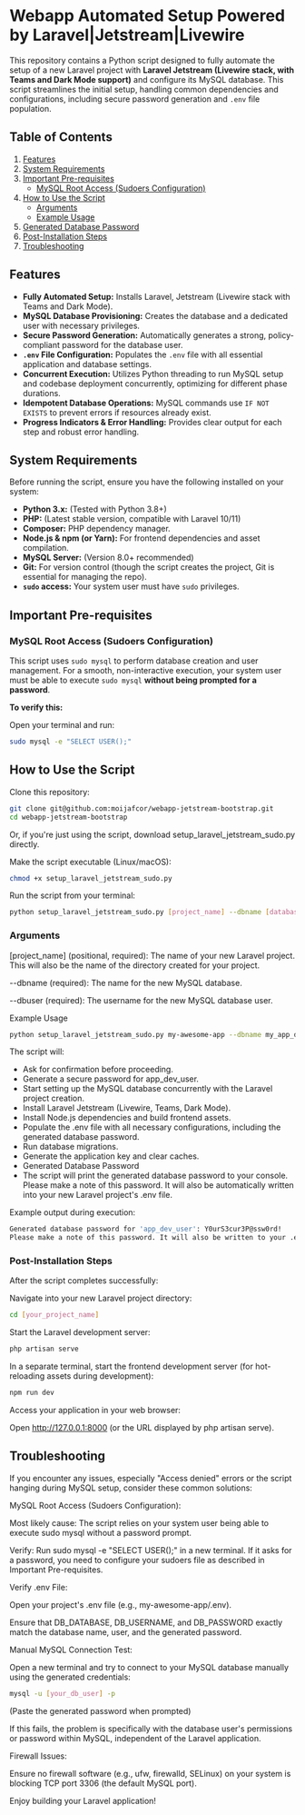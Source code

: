 # Webapp Automated Setup Powered by Laravel|Jetstream|Livewire 

This repository contains a Python script designed to fully automate the setup of a new Laravel project with **Laravel Jetstream (Livewire stack, with Teams and Dark Mode support)** and configure its MySQL database. This script streamlines the initial setup, handling common dependencies and configurations, including secure password generation and `.env` file population.

## Table of Contents

1.  [Features](#features)
2.  [System Requirements](#system-requirements)
3.  [Important Pre-requisites](#important-pre-requisites)
    * [MySQL Root Access (Sudoers Configuration)](#mysql-root-access-sudoers-configuration)
4.  [How to Use the Script](#how-to-use-the-script)
    * [Arguments](#arguments)
    * [Example Usage](#example-usage)
5.  [Generated Database Password](#generated-database-password)
6.  [Post-Installation Steps](#post-installation-steps)
7.  [Troubleshooting](#troubleshooting)

## Features

* **Fully Automated Setup:** Installs Laravel, Jetstream (Livewire stack with Teams and Dark Mode).
* **MySQL Database Provisioning:** Creates the database and a dedicated user with necessary privileges.
* **Secure Password Generation:** Automatically generates a strong, policy-compliant password for the database user.
* **`.env` File Configuration:** Populates the `.env` file with all essential application and database settings.
* **Concurrent Execution:** Utilizes Python threading to run MySQL setup and codebase deployment concurrently, optimizing for different phase durations.
* **Idempotent Database Operations:** MySQL commands use `IF NOT EXISTS` to prevent errors if resources already exist.
* **Progress Indicators & Error Handling:** Provides clear output for each step and robust error handling.

## System Requirements

Before running the script, ensure you have the following installed on your system:

* **Python 3.x:** (Tested with Python 3.8+)
* **PHP:** (Latest stable version, compatible with Laravel 10/11)
* **Composer:** PHP dependency manager.
* **Node.js & npm (or Yarn):** For frontend dependencies and asset compilation.
* **MySQL Server:** (Version 8.0+ recommended)
* **Git:** For version control (though the script creates the project, Git is essential for managing the repo).
* **`sudo` access:** Your system user must have `sudo` privileges.

## Important Pre-requisites

### MySQL Root Access (Sudoers Configuration)

This script uses `sudo mysql` to perform database creation and user management. For a smooth, non-interactive execution, your system user must be able to execute `sudo mysql` **without being prompted for a password**.

**To verify this:**

Open your terminal and run:

```bash
sudo mysql -e "SELECT USER();"
```

## How to Use the Script

Clone this repository:

```bash
git clone git@github.com:moijafcor/webapp-jetstream-bootstrap.git
cd webapp-jetstream-bootstrap
```

Or, if you're just using the script, download setup_laravel_jetstream_sudo.py directly.

Make the script executable (Linux/macOS):

```bash
chmod +x setup_laravel_jetstream_sudo.py
```

Run the script from your terminal:

```bash
python setup_laravel_jetstream_sudo.py [project_name] --dbname [database_name] --dbuser [database_user]
```

### Arguments

[project_name] (positional, required): The name of your new Laravel project. This will also be the name of the directory created for your project.

--dbname (required): The name for the new MySQL database.

--dbuser (required): The username for the new MySQL database user.

Example Usage

```bash
python setup_laravel_jetstream_sudo.py my-awesome-app --dbname my_app_db --dbuser app_dev_user
```

The script will:

* Ask for confirmation before proceeding.
* Generate a secure password for app_dev_user.
* Start setting up the MySQL database concurrently with the Laravel project creation.
* Install Laravel Jetstream (Livewire, Teams, Dark Mode).
* Install Node.js dependencies and build frontend assets.
* Populate the .env file with all necessary configurations, including the generated database password.
* Run database migrations.
* Generate the application key and clear caches.
* Generated Database Password
* The script will print the generated database password to your console. Please make a note of this password. It will also be automatically written into your new Laravel project's .env file.

Example output during execution:

```bash
Generated database password for 'app_dev_user': Y0urS3cur3P@ssw0rd!
Please make a note of this password. It will also be written to your .env file.
```

### Post-Installation Steps

After the script completes successfully:

Navigate into your new Laravel project directory:

```bash
cd [your_project_name]
```

Start the Laravel development server:

```bash
php artisan serve
```

In a separate terminal, start the frontend development server (for hot-reloading assets during development):

```bash
npm run dev
```

Access your application in your web browser:

Open http://127.0.0.1:8000 (or the URL displayed by php artisan serve).

## Troubleshooting

If you encounter any issues, especially "Access denied" errors or the script hanging during MySQL setup, consider these common solutions:

MySQL Root Access (Sudoers Configuration):

Most likely cause: The script relies on your system user being able to execute sudo mysql without a password prompt.

Verify: Run sudo mysql -e "SELECT USER();" in a new terminal. If it asks for a password, you need to configure your sudoers file as described in Important Pre-requisites.

Verify .env File:

Open your project's .env file (e.g., my-awesome-app/.env).

Ensure that DB_DATABASE, DB_USERNAME, and DB_PASSWORD exactly match the database name, user, and the generated password.

Manual MySQL Connection Test:

Open a new terminal and try to connect to your MySQL database manually using the generated credentials:

```bash
mysql -u [your_db_user] -p
```

(Paste the generated password when prompted)

If this fails, the problem is specifically with the database user's permissions or password within MySQL, independent of the Laravel application.

Firewall Issues:

Ensure no firewall software (e.g., ufw, firewalld, SELinux) on your system is blocking TCP port 3306 (the default MySQL port).

Enjoy building your Laravel application!
